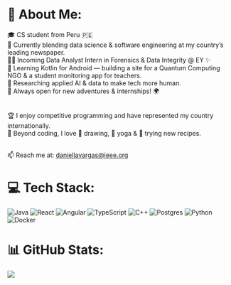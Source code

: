 # 💫 About Me:
🎓 CS student from Peru 🇵🇪<br>
📰 Currently blending data science & software engineering at my country’s leading newspaper.  <br>
🕵️‍♀️ Incoming Data Analyst Intern in Forensics & Data Integrity @ EY ✨  <br>
📱 Learning Kotlin for Android — building a site for a Quantum Computing NGO & a student monitoring app for teachers.  <br>
🤖 Researching applied AI & data to make tech more human.<br>
💼 Always open for new adventures & internships! 🌍<br>

<br>🏆 I enjoy competitive programming and have represented my country internationally. <br>
🌿 Beyond coding, I love 🎨 drawing, 🪷 yoga & 🍳 trying new recipes.<br>

<br>📫 Reach me at: [daniellavargas@ieee.org](mailto:daniellavargas@ieee.org)<br>

# 💻 Tech Stack:
![Java](https://img.shields.io/badge/java-%23ED8B00.svg?style=for-the-badge&logo=openjdk&logoColor=white) ![React](https://img.shields.io/badge/react-%2320232a.svg?style=for-the-badge&logo=react&logoColor=%2361DAFB) ![Angular](https://img.shields.io/badge/angular-%23DD0031.svg?style=for-the-badge&logo=angular&logoColor=white) ![TypeScript](https://img.shields.io/badge/typescript-%23007ACC.svg?style=for-the-badge&logo=typescript&logoColor=white) ![C++](https://img.shields.io/badge/c++-%2300599C.svg?style=for-the-badge&logo=c%2B%2B&logoColor=white) ![Postgres](https://img.shields.io/badge/postgres-%23316192.svg?style=for-the-badge&logo=postgresql&logoColor=white)  ![Python](https://img.shields.io/badge/python-3670A0?style=for-the-badge&logo=python&logoColor=ffdd54)  ![Docker](https://img.shields.io/badge/docker-%230db7ed.svg?style=for-the-badge&logo=docker&logoColor=white)  

# 📊 GitHub Stats:
![](https://nirzak-streak-stats.vercel.app/?user=lucumango&theme=graywhite&hide_border=true)<br/>
